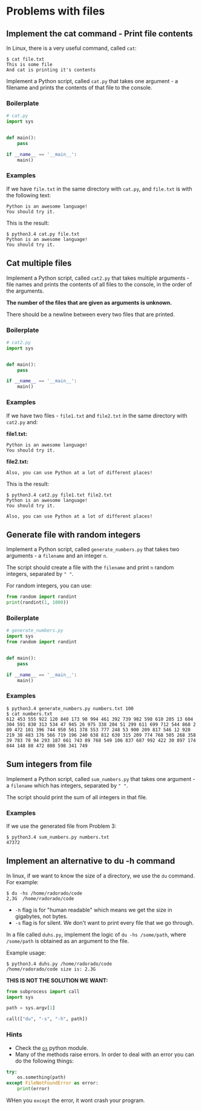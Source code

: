 # Problems with files

## Implement the cat command - Print file contents

In Linux, there is a very useful command, called `cat`:

```
$ cat file.txt
This is some file
And cat is printing it's contents
```

Implement a Python script, called `cat.py` that takes one argument - a filename and prints the contents of that file to the console.

### Boilerplate

```python
# cat.py
import sys


def main():
    pass

if __name__ == '__main__':
    main()
```

### Examples

If we have `file.txt` in the same directory with `cat.py`, and `file.txt` is with the following text:

```
Python is an awesome language!
You should try it.
```

This is the result:
```
$ python3.4 cat.py file.txt
Python is an awesome language!
You should try it.
```

## Cat multiple files

Implement a Python script, called `cat2.py` that takes multiple arguments - file names and prints the contents of all files to the console, in the order of the arguments.

__The number of the files that are given as arguments is unknown.__

There should be a newline between every two files that are printed.

### Boilerplate

```python
# cat2.py
import sys


def main():
    pass

if __name__ == '__main__':
    main()
```

### Examples

If we have two files - `file1.txt` and `file2.txt` in the same directory with `cat2.py` and:

__file1.txt:__
```
Python is an awesome language!
You should try it.
```

__file2.txt:__
```
Also, you can use Python at a lot of different places!
```


This is the result:
```
$ python3.4 cat2.py file1.txt file2.txt
Python is an awesome language!
You should try it.

Also, you can use Python at a lot of different places!
```

## Generate file with random integers

Implement a Python script, called `generate_numbers.py` that takes two arguments - a `filename` and an integer `n`.

The script should create a file with the `filename` and print `n` random integers, separated by `" "`.

For random integers, you can use:

```python
from random import randint
print(randint(1, 1000))
```

### Boilerplate

```python
# generate_numbers.py
import sys
from random import randint


def main():
    pass

if __name__ == '__main__':
    main()
```

### Examples

```
$ python3.4 generate_numbers.py numbers.txt 100
$ cat numbers.txt
612 453 555 922 120 840 173 98 994 461 392 739 982 598 610 205 13 604 304 591 830 313 534 47 945 26 975 338 204 51 299 611 699 712 544 868 2 80 472 101 396 744 950 561 378 553 777 248 53 900 209 817 546 12 920 219 38 483 176 566 719 196 240 638 812 630 315 209 774 768 505 268 358 39 783 78 94 293 187 661 743 89 768 549 106 837 687 992 422 30 897 174 844 148 88 472 808 598 341 749
```

## Sum integers from file

Implement a Python script, called `sum_numbers.py` that takes one argument - a `filename` which has integers, separated by `" "`.

The script should print the sum of all integers in that file.

### Examples

If we use the generated file from Problem 3:

```
$ python3.4 sum_numbers.py numbers.txt
47372
```

## Implement an alternative to du -h command

In linux, if we want to know the size of a directory, we use the `du` command. For example:

```
$ du -hs /home/radorado/code
2,3G  /home/radorado/code
```

* `-h` flag is for "human readable" which means we get the size in gigabytes, not bytes.
* `-s` flag is for silent. We don't want to print every file that we go through.

In a file called `duhs.py`, implement the logic of `du -hs /some/path`, where `/some/path` is obtained as an argument to the file.

Example usage:

```
$ python3.4 duhs.py /home/radorado/code
/home/radorado/code size is: 2.3G
```

**THIS IS NOT THE SOLUTION WE WANT:**

```python
from subprocess import call
import sys

path = sys.argv[1]

call(["du", "-s", "-h", path])
```

### Hints

* Check the [`os`](https://docs.python.org/3.4/library/os.html) python module.
* Many of the methods raise errors. In order to deal with an error you can do the following things:

```python
try:
    os.something(path)
except FileNotFoundError as error:
    print(error)
```

WHen you `except` the error, it wont crash your program.
